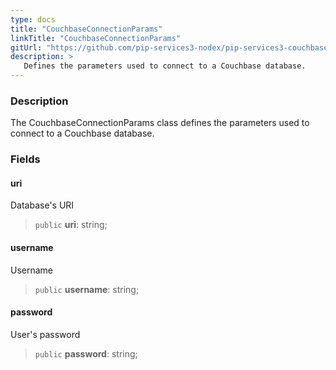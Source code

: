 ```yaml
---
type: docs
title: "CouchbaseConnectionParams"
linkTitle: "CouchbaseConnectionParams"
gitUrl: "https://github.com/pip-services3-nodex/pip-services3-couchbase-nodex"
description: >
   Defines the parameters used to connect to a Couchbase database.
---
```


### Description
The CouchbaseConnectionParams class defines the parameters used to connect to a Couchbase database.


### Fields

<span class="hide-title-link">

#### uri
Database's URI  
> `public` **uri**: string;
#### username
Username
> `public` **username**: string;
#### password
User's password
> `public` **password**: string;

</span>
